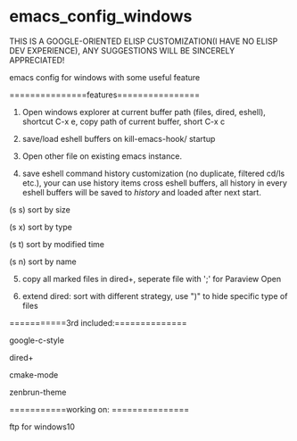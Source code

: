 # emacs_config_windows
THIS IS A GOOGLE-ORIENTED ELISP CUSTOMIZATION(I HAVE NO ELISP DEV EXPERIENCE), ANY SUGGESTIONS WILL BE SINCERELY APPRECIATED!

emacs config for windows with some useful feature


===============features================

1. Open windows explorer at current buffer path (files, dired, eshell), shortcut C-x e, copy path of current buffer, short C-x c

2. save/load eshell buffers on kill-emacs-hook/ startup

3. Open other file on existing emacs instance.

4. save eshell command history customization (no duplicate, filtered cd/ls etc.), your can use history items cross eshell buffers, all history in every eshell buffers will be saved to *history* and loaded after next start.

(s s) sort by size

(s x) sort by type

(s t) sort by modified time

(s n) sort by name

5. copy all marked files in dired+, seperate file with ';' for Paraview Open

6. extend dired: sort with different strategy, use ")" to hide specific type of files

===========3rd included:==============

google-c-style

dired+

cmake-mode

zenbrun-theme


===========working on: ===============

ftp for windows10